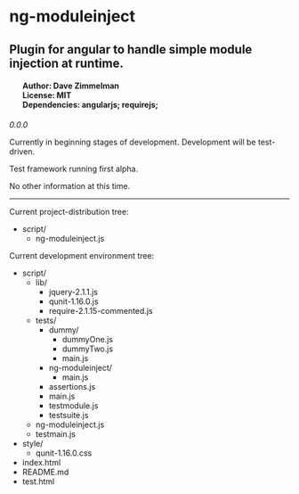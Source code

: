 <h1>ng-moduleinject</h1>
<h2>Plugin for angular to handle simple module injection at runtime.</h2>
<h4>
    <ul style="list-style-type: none">
        <li>Author: Dave Zimmelman</li>
        <li>License: MIT</li>
        <li>Dependencies: angularjs; requirejs;</li>
    </ul>
</h2>
<p><em>0.0.0</em></p>
<p>Currently in beginning stages of development. Development will be test-driven.</p>
<p>Test framework running first alpha.</p>
<p>No other information at this time.</p>
<hr>
<p>
    Current project-distribution tree:
    <ul>
        <li>
            script/
            <ul>
                <li>ng-moduleinject.js</li>
                <!--li>
                    ng-moduleinject/
                    <ul>
                    </ul>
                </li-->
            </ul>
        </li>
    </ul>
</p>
<p>
    Current development environment tree:
    <ul>
        <li>
            script/
            <ul>
                <li>
                    lib/
                    <ul>
                        <li>jquery-2.1.1.js</li>
                        <li>qunit-1.16.0.js</li>
                        <li>require-2.1.15-commented.js</li>
                    </ul>
                </li>
                <!--li>
                    ng-moduleinject/
                    <ul>
                    </ul>
                </li-->
                <li>
                    tests/
                    <ul>
                        <li>
                            dummy/
                            <ul>
                                <li>dummyOne.js</li>
                                <li>dummyTwo.js</li>
                                <li>main.js</li>
                            </ul>
                        </li>
                        <li>
                            ng-moduleinject/
                            <ul>
                                <li>main.js</li>
                            </ul>
                        </li>
                        <li>assertions.js</li>
                        <li>main.js</li>
                        <li>testmodule.js</li>
                        <li>testsuite.js</li>
                    </ul>
                </li>
                <li>ng-moduleinject.js</li>
                <li>testmain.js</li>
            </ul>
        </li>
        <li>
            style/
            <ul>
                <li>qunit-1.16.0.css</li>
            </ul>
        </li>
        <li>index.html</li>
        <li>README.md</li>
        <li>test.html</li>
    </ul>
</p>